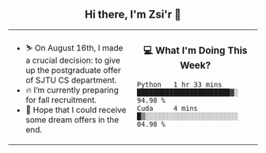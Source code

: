 <h2 align="center"> Hi there, I'm Zsi'r 👋 </h2>

<table>
    <tr>
        <td valign="center" width="50%">
            <ul>
                <li> ⛷️ On August 16th, I made a crucial decision: to give up the postgraduate offer of SJTU CS department.</li>
                <li> 🔥 I’m currently preparing for fall recruitment.</li>
                <li> 🙏 Hope that I could receive some dream offers in the end.</li>
            </ul>
        </td>
       <td valign="top" width="50%">

<h3 align="center"> 💻 What I'm Doing This Week? </h3>

<!--START_SECTION:waka-->
```text
Python   1 hr 33 mins    ███████████████████████▓░   94.98 % 
Cuda     4 mins          █▒░░░░░░░░░░░░░░░░░░░░░░░   04.98 % 
```
<!--END_SECTION:waka-->
</td></tr>
</table>
